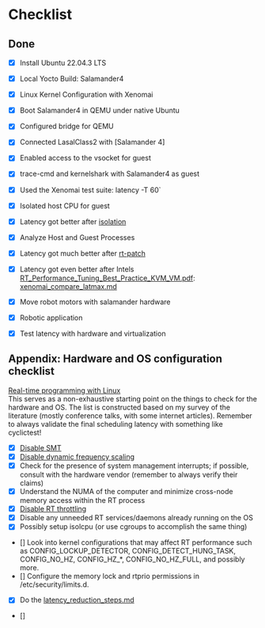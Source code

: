 # Checklist

## Done
- [x] Install Ubuntu 22.04.3 LTS
- [x] Local Yocto Build: Salamander4 
- [x] Linux Kernel Configuration with Xenomai
- [x] Boot Salamander4 in QEMU under native Ubuntu 
- [x] Configured bridge for QEMU
- [x] Connected LasalClass2 with [Salamander 4]
- [x] Enabled access to the vsocket for guest
- [x] trace-cmd and kernelshark with Salamander4 as guest 
- [x] Used the Xenomai test suite: latency -T 60` 
- [x] Isolated host CPU for guest
- [x] Latency got better after [isolation](../general/protocol.md#max-latency-with-taskset)
- [x] Analyze Host and Guest Processes
- [x] Latency got much better after [rt-patch](../general/protocol.md#max-latency-with-rt)
- [x] Latency got even better after Intels [RT_Performance_Tuning_Best_Practice_KVM_VM.pdf](../resources/pdfs/papers/RT_Performance_Tuning_Best_Practice_KVM_VM.pdf): [xenomai_compare_latmax.md](../sigmatek/xenomai/xenomai_compare_latmax.md)
- [x] Move robot motors with salamander hardware
- [x] Robotic application 
- [x] Test latency with hardware and virtualization 


## Appendix: Hardware and OS configuration checklist
[Real-time programming with Linux](https://shuhaowu.com/blog/2022/02-linux-rt-appdev-part2.html)  
This serves as a non-exhaustive starting point on the things to check for the hardware and OS. The list is constructed based on my survey of the literature (mostly conference talks, with some internet articles). Remember to always validate the final scheduling latency with something like cyclictest!

- [x] [Disable SMT](../sigmatek/salamander4/latency_reduction/latency_reduction_steps.md#disable-simultaneous-multithreading)
- [x] [Disable dynamic frequency scaling](../sigmatek/salamander4/latency_reduction/latency_reduction_steps.md/#disable-dynamic-frequency-scaling)
- [x] Check for the presence of system management interrupts; if possible, consult with the hardware vendor (remember to always verify their claims)
- [x] Understand the NUMA of the computer and minimize cross-node memory access within the RT process
- [x] [Disable RT throttling](../sigmatek/salamander4/latency_reduction/latency_reduction_steps.md#disable-rt-throttling)
- [x] Disable any unneeded RT services/daemons already running on the OS
- [x] Possibly setup isolcpu (or use cgroups to accomplish the same thing)
- [] Look into kernel configurations that may affect RT performance such as CONFIG_LOCKUP_DETECTOR, CONFIG_DETECT_HUNG_TASK, CONFIG_NO_HZ, CONFIG_HZ_*, CONFIG_NO_HZ_FULL, and possibly more.
- [] Configure the memory lock and rtprio permissions in /etc/security/limits.d.
- [x] Do the [latency_reduction_steps.md](../sigmatek/salamander4/latency_reduction/latency_reduction_steps.md)
- []
